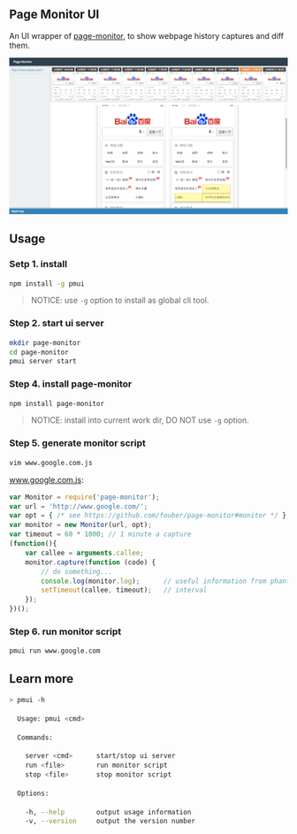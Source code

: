 ## Page Monitor UI

An UI wrapper of [page-monitor](https://github.com/fouber/page-monitor), to show webpage history captures and diff them.

![screenshot](./assets/screenshot.png)

## Usage

### Setp 1. install

```bash
npm install -g pmui
```

> NOTICE: use ``-g`` option to install as global cli tool.

### Step 2. start ui server

```bash
mkdir page-monitor
cd page-monitor
pmui server start
```

### Step 4. install page-monitor

```bash
npm install page-monitor
```

> NOTICE: install into current work dir, DO NOT use ``-g`` option.


### Step 5. generate monitor script

```bash
vim www.google.com.js
```

www.google.com.js:

```javascript
var Monitor = require('page-monitor');
var url = 'http://www.google.com/';
var opt = { /* see https://github.com/fouber/page-monitor#monitor */ };
var monitor = new Monitor(url, opt);
var timeout = 60 * 1000; // 1 minute a capture
(function(){
    var callee = arguments.callee;
    monitor.capture(function (code) {
        // do something...
        console.log(monitor.log);      // useful information from phantomjs
        setTimeout(callee, timeout);   // interval
    });
})();
```

### Step 6. run monitor script

```bash
pmui run www.google.com
```


## Learn more

```bash
> pmui -h

  Usage: pmui <cmd>

  Commands:

    server <cmd>      start/stop ui server
    run <file>        run monitor script
    stop <file>       stop monitor script

  Options:

    -h, --help        output usage information
    -v, --version     output the version number

```
